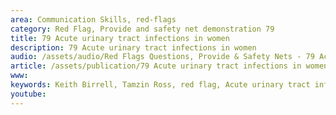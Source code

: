 ```yaml
---
area: Communication Skills, red-flags
category: Red Flag, Provide and safety net demonstration 79
title: 79 Acute urinary tract infections in women
description: 79 Acute urinary tract infections in women
audio: /assets/audio/Red Flags Questions, Provide & Safety Nets - 79 Acute urinary tract infections in women - MQ.mp3
article: /assets/publication/79 Acute urinary tract infections in women.pdf
www: 
keywords: Keith Birrell, Tamzin Ross, red flag, Acute urinary tract infections in women
youtube: 
--- 
```

